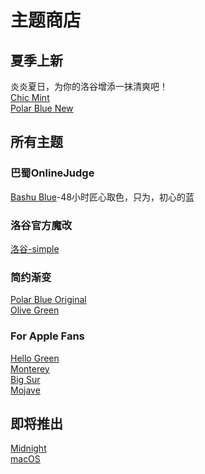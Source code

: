 # 主题商店
## 夏季上新
炎炎夏日，为你的洛谷增添一抹清爽吧！  
[Chic Mint](https://www.luogu.com.cn/theme/design/46269)    
[Polar Blue New](https://www.luogu.com.cn/theme/design/44482)  

## 所有主题
### 巴蜀OnlineJudge
[Bashu Blue](https://www.luogu.com.cn/theme/design/46334)-48小时匠心取色，只为，初心的蓝
### 洛谷官方魔改
[洛谷-simple](https://www.luogu.com.cn/theme/design/46302)    
### 简约渐变
[Polar Blue Original](https://www.luogu.com.cn/theme/design/46365)  
[Olive Green](https://www.luogu.com.cn/theme/design/44528)  
### For Apple Fans
[Hello Green](https://www.luogu.com.cn/theme/design/44529)  
[Monterey](https://www.luogu.com.cn/theme/design/44680)  
[Big Sur](https://www.luogu.com.cn/theme/design/46335)  
[Mojave](https://www.luogu.com.cn/theme/design/44403)   
## 即将推出
[Midnight](https://www.luogu.com.cn/theme/design/46274)  
[macOS](https://www.luogu.com.cn/theme/design/46336)  
